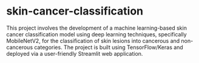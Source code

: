 # skin-cancer-classification
This project involves the development of a machine learning-based skin cancer classification model using deep learning techniques, specifically MobileNetV2, for the classification of skin lesions into cancerous and non-cancerous categories. The project is built using TensorFlow/Keras and deployed via a user-friendly Streamlit web application.
